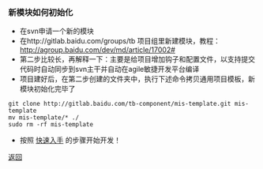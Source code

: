 ### 新模块如何初始化

- 在svn申请一个新的模块
- 在http://gitlab.baidu.com/groups/tb 项目组里新建模块，教程：http://agroup.baidu.com/dev/md/article/17002#
- 第二步比较长，再解释一下：主要是给项目增加钩子和配置文件，以支持提交代码时自动同步到svn主干并自动在agile敏捷开发平台编译
- 项目建好后，在第二步创建的文件夹中，执行下述命令拷贝通用项目模板，新模块初始化完毕了

````
git clone http://gitlab.baidu.com/tb-component/mis-template.git mis-template
mv mis-template/* ./
sudo rm -rf mis-template
````


- 按照 [快速入手](../readme.md) 的步骤开始开发！

[返回](../readme.md)
